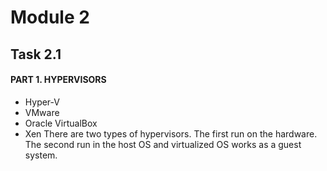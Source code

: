 # Module 2
## Task 2.1
#### PART 1. HYPERVISORS
 - Hyper-V
 - VMware
 - Oracle VirtualBox
 - Xen
    There are two types of hypervisors. The first run on the hardware. The second run in the host OS and virtualized OS works as a guest system.
